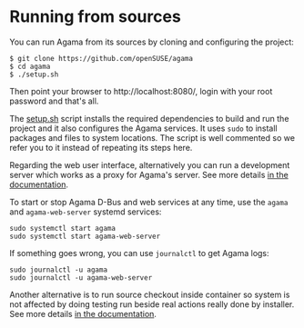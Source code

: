 # Running from sources

You can run Agama from its sources by cloning and configuring the project:

```console
$ git clone https://github.com/openSUSE/agama
$ cd agama
$ ./setup.sh
```

Then point your browser to http://localhost:8080/, login with your
root password and that's all.

The [setup.sh](./setup.sh) script installs the required dependencies to build and run the project
and it also configures the Agama services. It uses `sudo` to install packages and files to system
locations. The script is well commented so we refer you to it instead of repeating its steps here.

Regarding the web user interface, alternatively you can run a development
server which works as a proxy for Agama's server. See more details [in the
documentation]( web/README.md#using-a-development-server).

To start or stop Agama D-Bus and web services at any time, use the `agama` and `agama-web-server` systemd services:

```console
sudo systemctl start agama
sudo systemctl start agama-web-server
```

If something goes wrong, you can use `journalctl` to get Agama logs:

```console
sudo journalctl -u agama
sudo journalctl -u agama-web-server
```

Another alternative is to run source checkout inside container so system is not
affected by doing testing run beside real actions really done by installer.
See more details [in the documentation](doc/testing_using_container.md).

